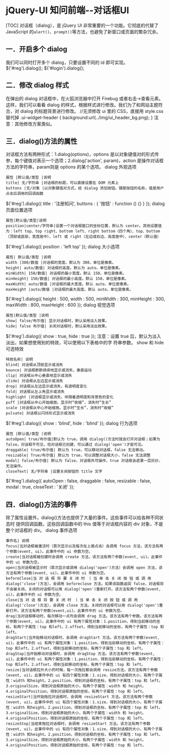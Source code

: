 # jQuery-UI 知问前端--对话框UI
[TOC]
对话框（dialog），是 jQuery UI 非常重要的一个功能。它彻底的代替了 JavaScript 的`alert()`、`prompt()`等方法，也避免了新窗口或页面的繁杂冗余。
## 一．开启多个 dialog
我们可以同时打开多个 dialog，只要设置不同的 id 即可实现。
$('#reg').dialog();
$('#login').dialog();

## 二．修改 dialog 样式
在弹出的 dialog 对话框中，在火狐浏览器中打开 Firebug 或者右击->查看元素。这样，我们可以看看 dialog 的样式，根据样式进行修改。我们为了和网站主题符合，对 dialog 的标题背景进行修改。
//无须修改 ui 里的 CSS，直接用 style.css 替代掉
.ui-widget-header {
background:url(../img/ui_header_bg.png);
}
注意：其他修改方案类似。

## 三．dialog()方法的属性
对话框方法有两种形式：1.dialog(options)，options 是以对象键值对的形式传参，每个键值对表示一个选项；2.dialog('action', param)，action 是操作对话框方法的字符串，param则是 options 的某个选项。
dialog 外观选项
```table
属性 |默认值/类型 |说明
title| 无/字符串 |对话框的标题，可以直接设置在 DOM 元素上
buttons |无/对象 |以对象键值对方式，给 dialog 添加按钮。键是按钮的名称，值是用户点击后调用的回调函数
```
$('#reg').dialog({
title : '注册知问',
buttons : {
'按钮' : function () {}
}
});
dialog 页面位置选项
```table
属性|默认值/类型|说明
position|center/字符串|设置一个对话框窗口的坐标位置，默认为 center。其他设置值为：left top、top right、bottom left、right bottom（四个角）、top、bottom（顶部或底部，宽度居中）、left 或 right（左边或右边，高度居中）、center（默认值）
```
$('#reg').dialog({
position : 'left top'
});
dialog 大小选项
```table
属性| 默认值/类型 |说明
width |300/数值 |对话框的宽度。默认为 300，单位是像素。
height| auto/数值| 对话框的高度。默认为 auto，单位是像素。
minWidth| 150/数值| 对话框的最小宽度。默认 150，单位是像素。
minHeight| 150/数值| 对话框的最小高度。默认 150，单位是像素。
maxWidth| auto/数值 |对话框的最大宽度。默认 auto，单位是像素。
maxHeight |auto/数值 |对话框的最大高度。默认 auto，单位是像素。
```
$('#reg').dialog({
height : 500,
width : 500,
minWidth : 300,
minHeight : 300,
maxWidth : 800,
maxHeight : 600
});
dialog 视觉选项
```table
属性|默认值/类型 |说明
show| false/布尔值| 显示对话框时，默认采用淡入效果。
hide| false 布尔值| 关闭对话框时，默认采用淡出效果。
```
$('#reg').dialog({
show : true,
hide : true
});
注意：设置 true 后，默认为淡入淡出，如果想使用别的特效，可以使用以下表格中的字
符串参数。
show 和 hide 可选特效
```table
特效名称| 说明
blind| 对话框从顶部显示或消失
bounce| 对话框断断续续地显示或消失，垂直运动
clip| 对话框从中心垂直地显示或消失
slide| 对话框从左边显示或消失
drop| 对话框从左边显示或消失，有透明度变化
fold| 对话框从左上角显示或消失
highlight |对话框显示或消失，伴随着透明度和背景色的变化
puff |对话框从中心开始缩放。显示时“收缩”，消失时“生长”
scale |对话框从中心开始缩放。显示时“生长”，消失时“收缩”
pulsate| 对话框以闪烁形式显示或消失
```
$('#reg').dialog({
show : 'blind',
hide : 'blind'
});
dialog 行为选项
```table
属性 |默认值/类型 |说明
autoOpen| true/布尔值|默认为 true，调用 dialog()方法时就会打开对话框；如果为 false，对话框不可见，但对话框已创建，可以通过 dialog('open')才能可见。
draggable| true/布尔值| 默认为 true，可以移动对话框，false 无法移动。
resizable| True/布尔值| 默认为 true，可以调整对话框大小，false 无法调整
modal| false/布尔值| 默认为 false，对话框外可操作，true 对话框会遮罩一层灰纱，无法操作。
closeText| 无/字符串 |设置关闭按钮的 title 文字
```
$('#reg').dialog({
autoOpen : false,
draggable : false,
resizable : false,
modal : true,
closeText : '关闭' });

## 四．dialog()方法的事件
除了属性设置外，dialog()方法也提供了大量的事件。这些事件可以给各种不同状态时
提供回调函数。这些回调函数中的 this 值等于对话框内容的 div 对象，不是整个对话框的 div。
dialog 事件选项
```table
事件名| 说明
focus|当对话框被激活时（首次显示以及每次在上面点击）会调用 focus 方法，该方法有两个参数(event, ui)。此事件中的 ui 参数为空。
create|当对话框被创建时会调用 create 方法，该方法有两个参数(event, ui)。此事件中的 ui 参数为空。
open|当对话框被显示时（首次显示或调用 dialog('open')方法）会调用 open 方法，该方法有两个参数(event, ui)。此事件中的 ui 参数为空。
beforeClose|当 对 话 框 将 要 关 闭 时 （ 当 单 击 关 闭 按 钮 或 调 用dialog('close')方法），会调用 beforeclose 方法。如果该函数返回 false，对话框将不会被关闭。关闭的对话框可以用 dialog('open')重新打开。该方法有两个参数(event, ui)。此事件中的 ui 参数为空。
close|当 对 话 框 将 要 关 闭 时 （ 当 单 击 关 闭 按 钮 或 调 用dialog('close')方法），会调用 close 方法。关闭的对话框可以用 dialog('open')重新打开。该方法有两个参数(event,ui)。此事件中的 ui 参数为空。
drag|当对话框移动时，每次移动一点均会调用 drag 方法。该方法有两个参数。该方法有两个参数(event, ui)。此事件中的 ui 有两个属性对象：1.position，得到当前移动的坐标，有两个子属性：top 和left。2.offset，得到当前移动的坐标，有两个子属性：top 和 left。
dragStart|当开始移动对话框时，会调用 dragStart 方法。该方法有两个参数(event, ui)。此事件中的 ui 有两个属性对象：1.position，得到当前移动的坐标，有两个子属性：top 和left。2.offset，得到当前移动的坐标，有两个子属性：top 和 left。
dragStop|当开始移动对话框时，会调用 dragStop 方法。该方法有两个参数(event, ui)。此事件中的 ui 有两个属性对象：1.position，得到当前移动的坐标，有两个子属性：top 和left。2.offset，得到当前移动的坐标，有两个子属性：top 和 left。
resize|当对话框拉升大小的时候，每一次拖拉都会调用 resize方法。该方法有两个参数(event, ui)。此事件中的 ui 有四个属性对象：1.size，得到对话框的大小，有两个子属性：width 和height。2.position，得到对话框的坐标，有两个子属性：top 和 left。3.originalSize，得到对话框原始的大小，有两个子属性：width 和 height。4.originalPosition，得到对话框原始的坐标，有两个子属性：top 和 left。
resizeStart|当开始拖拉对话框时，会调用 resizeStart 方法。该方法有两个参数(event, ui)。此事件中的 ui 有四个属性对象：1.size，得到对话框的大小，有两个子属性：width 和height。2.position，得到对话框的坐标，有两个子属性：top 和 left。3.originalSize，得到对话框原始的大小，有两个子属性：width 和 height。4.originalPosition，得到对话框原始的坐标，有两个子属性：top 和 left。
resizeStop|当结束拖拉对话框时，会调用 resizeStart 方法。该方法有两个参数(event, ui)。此事件中的 ui 有四个属性对象：1.size，得到对话框的大小，有两个子属性：width 和height。2.position，得到对话框的坐标，有两个子属性：top 和 left。3.originalSize，得到对话框原始的大小，有两个子属性：width 和 height。4.originalPosition，得到对话框原始的坐标，有两个子属性：top 和 left。
```
